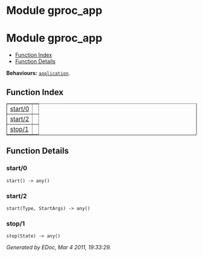 Module gproc_app
================


<h1>Module gproc_app</h1>

* [Function Index](#index)
* [Function Details](#functions)






__Behaviours:__ [`application`](application.md).

<h2><a name="index">Function Index</a></h2>



<table width="100%" border="1" cellspacing="0" cellpadding="2" summary="function index"><tr><td valign="top"><a href="#start-0">start/0</a></td><td></td></tr><tr><td valign="top"><a href="#start-2">start/2</a></td><td></td></tr><tr><td valign="top"><a href="#stop-1">stop/1</a></td><td></td></tr></table>


<a name="functions"></a>


<h2>Function Details</h2>


<a name="start-0"></a>


<h3>start/0</h3>





`start() -> any()`


<a name="start-2"></a>


<h3>start/2</h3>





`start(Type, StartArgs) -> any()`


<a name="stop-1"></a>


<h3>stop/1</h3>





`stop(State) -> any()`



_Generated by EDoc, Mar 4 2011, 19:33:29._
